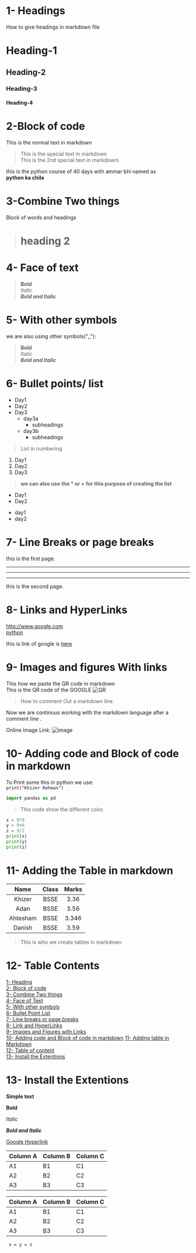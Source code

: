 
# 1- Headings

How to give headings in markdown file

# Heading-1

## Heading-2

### Heading-3

#### Heading-4

# 2-Block of code

This is the normal text in markdown
>This is the special text in markdown\
>This is the 2nd special text in markdown\

this is the python course of 40 days with ammar bhi named as\
**python ka chila**

# 3-Combine Two things

Block of words and headings

># heading 2

# 4- Face of text

>**Bold**\
>*Italic*\
>***Bold and Italic***

# 5- With other symbols

we are also using other symbols("_"):
>__Bold__\
>_Italic_\
>___Bold and Italic___


# 6- Bullet points/ list

- Day1
- Day2
- Day3
   - day3a
      - subheadings
   - day3b
     - subheadings

> List in numbering

1. Day1
2. Day2
3. Day3

> __we can also use the * or + for this purpose of creating the list__

* Day1
* Day2
+ day1
+ day2

#  7- Line Breaks or page breaks

this is the first page.
___
---
***
this is the  second page.

# 8- Links and HyperLinks

<http://www.google.com>\
[python](https://www.python.org/)

[google]:http://www.google.com
this is link of google is [here][google]

# 9- Images and figures With links

This how we paste the QR code in markdown\
This is the QR code of the GOOGLE
![QR](Google_QR.png)
> How to comment Out a markdown line.

[This is the comment in markdown]:#

<!--This is also a comment-->

Now we are continous working with the markdown language after a comment line .

Online Image Link:
![image](https://www.google.com/search?client=firefox-b-d&sca_esv=e1a2642803475766&sxsrf=ADLYWIK2ySerkGjlVD3NSLDiEgs55Vs1Fw:1730367412515&q=images&udm=2&fbs=AEQNm0Aa4sjWe7Rqy32pFwRj0UkWd8nbOJfsBGGB5IQQO6L3J_86uWOeqwdnV0yaSF-x2jon2iao6KWCaVjfn7ahz_sf_uPKlBgHiXUTxuTOrBgkEHAZKBArNMIg_JaUOYCTVNreNhAlJbFKEmzPuAQkoiBtIhrPYKQR3WHGzgZYwxf2NkHIa-s&sa=X&ved=2ahUKEwi3vdD3qLiJAxXYfKQEHR-NKgEQtKgLegQIERAB&biw=1440&bih=739&dpr=1#vhid=4mPr4ypRNLgWaM&vssid=mosaic)

# 10- Adding code and Block of code  in markdown

To Print some this in python we use:\
 `print("Khizer Rehman")`

```python
import pandas as pd
```

>This code show the different color.

```python
x = 8*0
y = 9+0
z = 9/2
print(x)
print(y)
print(z)
```

# 11- Adding the Table in markdown

|Name |Class |Marks|
|:-----:|:------:|:-----:|
|Khizer|BSSE|3.36|
|Adan|BSSE|3.56|
|Ahtesham|BSSE|3.346|
|Danish|BSSE|3.59|

>This is who we create tables in markdown

# 12- Table Contents

[1- Heading](#1--headings)\
[2- Block of code](#2-block-of-code)\
[3- Combine Two things](#3-combine-two-things)\
[4- Face of Text](#4--face-of-text)\
[5- With other symbols](#5--with-other-symbols)\
[6- Bullet Point List](#6--bullet-points-list)\
[7- Line breaks or page breaks](#7--line-breaks-or-page-breaks)\
[8- Link and HyperLinks](#8--links-and-hyperlinks)\
[9- Images and Figures with Links](#9--images-and-figures-with-links)\
[10- Adding code and Block of code in markdown](#10--adding-code-and-block-of-code--in-markdown)
[11- Adding table in Markdown](#11--adding-the-table-in-markdown)\
[12- Table of content](#12--table-contents)\
[13- Install the Extentions](#13--install-the-extentions)

# 13- Install the Extentions

**Simple text**

**Bold**

_Italic_

***Bold and Italic***

[Google Hyperlink](http://www.google.com)


Column A | Column B | Column C
---------|----------|---------
 A1 | B1 | C1
 A2 | B2 | C2
 A3 | B3 | C3




Column A | Column B | Column C
---------|----------|---------
 A1 | B1 | C1
 A2 | B2 | C2
 A3 | B3 | C3

```
 x = y = z
```
